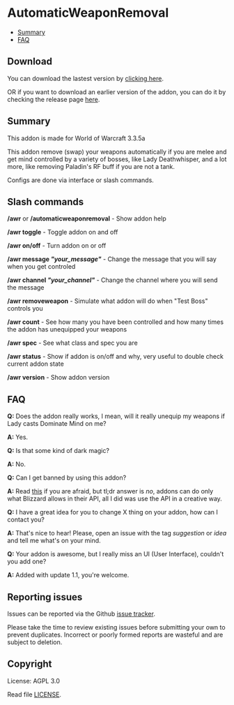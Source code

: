 # AutomaticWeaponRemoval

* [Summary](#summary)
* [FAQ](#faq)

## Download

You can download the lastest version by [clicking here](https://github.com/SecretX33/AutomaticWeaponRemoval/releases/latest/download/AutomaticWeaponRemoval.zip). 

OR if you want to download an earlier version of the addon, you can do it by checking the release page [here](https://github.com/SecretX33/AutomaticWeaponRemoval/releases).

## Summary

This addon is made for World of Warcraft 3.3.5a

This addon remove (swap) your weapons automatically if you are melee and get mind controlled by a variety of bosses, like Lady Deathwhisper, and a lot more, like removing Paladin's RF buff if you are not a tank.

Configs are done via interface or slash commands.


## Slash commands

**/awr** or **/automaticweaponremoval** - Show addon help

**/awr toggle** - Toggle addon on and off

**/awr on/off** - Turn addon on or off

**/awr message *"your_message"*** - Change the message that you will say when you get controled

**/awr channel *"your_channel"*** - Change the channel where you will send the message

**/awr removeweapon** - Simulate what addon will do when "Test Boss" controls you

**/awr count** - See how many you have been controlled and how many times the addon has unequipped your weapons

**/awr spec** - See what class and spec you are

**/awr status** - Show if addon is on/off and why, very useful to double check current addon state

**/awr version** - Show addon version

## FAQ

**Q:** Does the addon really works, I mean, will it really unequip my weapons if Lady casts Dominate Mind on me?

**A:** Yes.

**Q:** Is that some kind of dark magic?

**A:** No.

**Q:** Can I get banned by using this addon?

**A:** Read [this](https://eu.forums.blizzard.com/en/wow/t/can-i-get-banned-for-this/78719/8) if you are afraid, but tl;dr answer is *no*, addons can do only what Blizzard allows in their API, all I did was use the API in a creative way.

**Q:** I have a great idea for you to change X thing on your addon, how can I contact you?

**A:** That's nice to hear! Please, open an issue with the tag *suggestion* or *idea* and tell me what's on your mind.

**Q:** Your addon is awesome, but I really miss an UI (User Interface), couldn't you add one?

**A:** Added with update 1.1, you're welcome.

## Reporting issues

Issues can be reported via the Github [issue tracker](https://github.com/SecretX33/AutomaticWeaponRemoval/issues).

Please take the time to review existing issues before submitting your own to prevent duplicates. Incorrect or poorly formed reports are wasteful and are subject to deletion.

## Copyright

License: AGPL 3.0

Read file [LICENSE](LICENSE).
